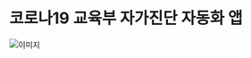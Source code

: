 # 코로나19 교육부 자가진단 자동화 앱

![이미지](https://user-images.githubusercontent.com/44636839/156115157-51b1b0fa-0586-4afa-9144-df56e3bab599.png)
